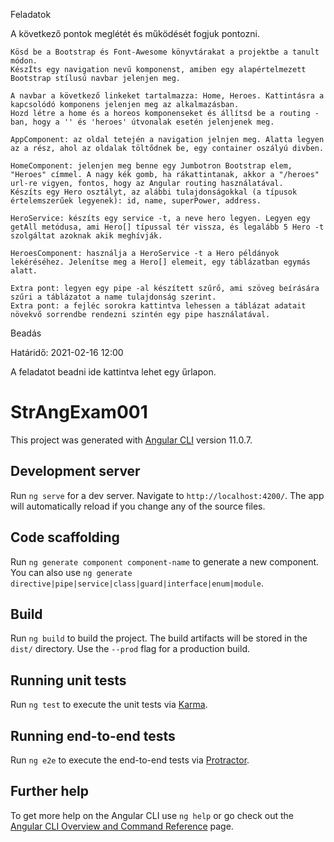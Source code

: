 
Feladatok

A következő pontok meglétét és működését fogjuk pontozni.

    Kösd be a Bootstrap és Font-Awesome könyvtárakat a projektbe a tanult módon.
    KészÍts egy navigation nevű komponenst, amiben egy alapértelmezett Bootstrap stílusú navbar jelenjen meg.

    A navbar a következő linkeket tartalmazza: Home, Heroes. Kattintásra a kapcsolódó komponens jelenjen meg az alkalmazásban.
    Hozd létre a home és a horeos komponenseket és állítsd be a routing -ban, hogy a '' és 'heroes' útvonalak esetén jelenjenek meg.

    AppComponent: az oldal tetején a navigation jelnjen meg. Alatta legyen az a rész, ahol az oldalak töltődnek be, egy container oszályú divben.

    HomeComponent: jelenjen meg benne egy Jumbotron Bootstrap elem, "Heroes" címmel. A nagy kék gomb, ha rákattintanak, akkor a "/heroes" url-re vigyen, fontos, hogy az Angular routing használatával.
    Készíts egy Hero osztályt, az alábbi tulajdonságokkal (a típusok értelemszerűek legyenek): id, name, superPower, address.

    HeroService: készíts egy service -t, a neve hero legyen. Legyen egy getAll metódusa, ami Hero[] típussal tér vissza, és legalább 5 Hero -t szolgáltat azoknak akik meghívják.

    HeroesComponent: használja a HeroService -t a Hero példányok lekéréséhez. Jelenítse meg a Hero[] elemeit, egy táblázatban egymás alatt.
    
    Extra pont: legyen egy pipe -al készített szűrő, ami szöveg beírására szűri a táblázatot a name tulajdonság szerint.
    Extra pont: a fejléc sorokra kattintva lehessen a táblázat adatait növekvő sorrendbe rendezni szintén egy pipe használatával.

Beadás

Határidő: 2021-02-16 12:00

A feladatot beadni ide kattintva lehet egy űrlapon.









# StrAngExam001

This project was generated with [Angular CLI](https://github.com/angular/angular-cli) version 11.0.7.

## Development server

Run `ng serve` for a dev server. Navigate to `http://localhost:4200/`. The app will automatically reload if you change any of the source files.

## Code scaffolding

Run `ng generate component component-name` to generate a new component. You can also use `ng generate directive|pipe|service|class|guard|interface|enum|module`.

## Build

Run `ng build` to build the project. The build artifacts will be stored in the `dist/` directory. Use the `--prod` flag for a production build.

## Running unit tests

Run `ng test` to execute the unit tests via [Karma](https://karma-runner.github.io).

## Running end-to-end tests

Run `ng e2e` to execute the end-to-end tests via [Protractor](http://www.protractortest.org/).

## Further help

To get more help on the Angular CLI use `ng help` or go check out the [Angular CLI Overview and Command Reference](https://angular.io/cli) page.
